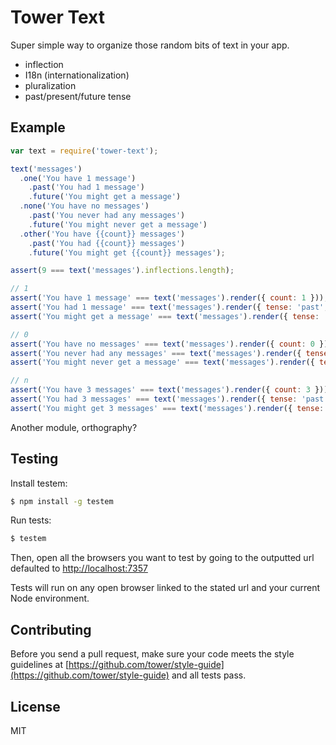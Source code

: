 # Tower Text

Super simple way to organize those random bits of text in your app.

- inflection
- I18n (internationalization)
- pluralization
- past/present/future tense

## Example

```js
var text = require('tower-text');

text('messages')
  .one('You have 1 message')
    .past('You had 1 message')
    .future('You might get a message')
  .none('You have no messages')
    .past('You never had any messages')
    .future('You might never get a message')
  .other('You have {{count}} messages')
    .past('You had {{count}} messages')
    .future('You might get {{count}} messages');

assert(9 === text('messages').inflections.length);

// 1
assert('You have 1 message' === text('messages').render({ count: 1 }));
assert('You had 1 message' === text('messages').render({ tense: 'past', count: 1 }));
assert('You might get a message' === text('messages').render({ tense: 'future', count: 1 }));

// 0
assert('You have no messages' === text('messages').render({ count: 0 }));
assert('You never had any messages' === text('messages').render({ tense: 'past', count: 0 }));
assert('You might never get a message' === text('messages').render({ tense: 'future', count: 0 }));

// n
assert('You have 3 messages' === text('messages').render({ count: 3 }));
assert('You had 3 messages' === text('messages').render({ tense: 'past', count: 3 }));
assert('You might get 3 messages' === text('messages').render({ tense: 'future', count: 3 }));
```

Another module, orthography?

## Testing

Install testem:

```bash
$ npm install -g testem
```

Run tests:

```bash
$ testem
```

Then, open all the browsers you want to test by going to the outputted url defaulted to [http://localhost:7357](http://localhost:7357)

Tests will run on any open browser linked to the stated url and your current Node environment.

## Contributing

Before you send a pull request, make sure your code meets the style guidelines at [https://github.com/tower/style-guide](https://github.com/tower/style-guide) and all tests pass.

## License

MIT